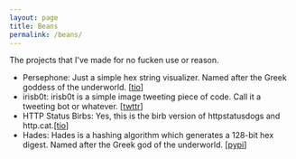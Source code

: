 ```yaml
---
layout: page
title: Beans
permalink: /beans/
---
```


The projects that I've made for no fucken use or reason.

* Persephone: Just a simple hex string visualizer. Named after the Greek goddess of the underworld. [[tio](https://persephone-vmh.herokuapp.com/)]
* irisb0t: irisb0t is a simple image tweeting piece of code. Call it a tweeting bot or whatever. [[twttr](https://twitter.com/irisb0t)]
* HTTP Status Birbs:  Yes, this is the birb version of httpstatusdogs and http.cat.[[tio](https://http-birbs.herokuapp.com/)]
* Hades: Hades is a hashing algorithm which generates a 128-bit hex digest. Named after the Greek god of the underworld. [[pypi](https://pypi.org/project/hades-hash/)]
